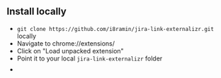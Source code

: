 ## Install locally

- `git clone https://github.com/i8ramin/jira-link-externalizr.git` locally
- Navigate to chrome://extensions/
- Click on "Load unpacked extension"
- Point it to your local ```jira-link-externalizr``` folder
- $$$$
